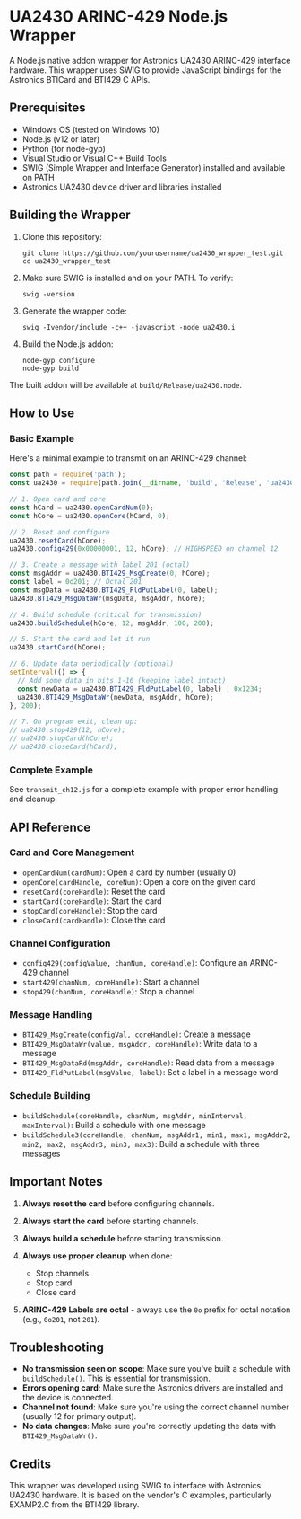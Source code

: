 # UA2430 ARINC-429 Node.js Wrapper

A Node.js native addon wrapper for Astronics UA2430 ARINC-429 interface hardware. This wrapper uses SWIG to provide JavaScript bindings for the Astronics BTICard and BTI429 C APIs.

## Prerequisites

- Windows OS (tested on Windows 10)
- Node.js (v12 or later)
- Python (for node-gyp)
- Visual Studio or Visual C++ Build Tools
- SWIG (Simple Wrapper and Interface Generator) installed and available on PATH
- Astronics UA2430 device driver and libraries installed

## Building the Wrapper

1. Clone this repository:
   ```
   git clone https://github.com/yourusername/ua2430_wrapper_test.git
   cd ua2430_wrapper_test
   ```

2. Make sure SWIG is installed and on your PATH. To verify:
   ```
   swig -version
   ```

3. Generate the wrapper code:
   ```
   swig -Ivendor/include -c++ -javascript -node ua2430.i
   ```

4. Build the Node.js addon:
   ```
   node-gyp configure
   node-gyp build
   ```

The built addon will be available at `build/Release/ua2430.node`.

## How to Use

### Basic Example

Here's a minimal example to transmit on an ARINC-429 channel:

```javascript
const path = require('path');
const ua2430 = require(path.join(__dirname, 'build', 'Release', 'ua2430'));

// 1. Open card and core
const hCard = ua2430.openCardNum(0);
const hCore = ua2430.openCore(hCard, 0);

// 2. Reset and configure
ua2430.resetCard(hCore);
ua2430.config429(0x00000001, 12, hCore); // HIGHSPEED on channel 12

// 3. Create a message with label 201 (octal)
const msgAddr = ua2430.BTI429_MsgCreate(0, hCore);
const label = 0o201; // Octal 201
const msgData = ua2430.BTI429_FldPutLabel(0, label);
ua2430.BTI429_MsgDataWr(msgData, msgAddr, hCore);

// 4. Build schedule (critical for transmission)
ua2430.buildSchedule(hCore, 12, msgAddr, 100, 200);

// 5. Start the card and let it run
ua2430.startCard(hCore);

// 6. Update data periodically (optional)
setInterval(() => {
  // Add some data in bits 1-16 (keeping label intact)
  const newData = ua2430.BTI429_FldPutLabel(0, label) | 0x1234;
  ua2430.BTI429_MsgDataWr(newData, msgAddr, hCore);
}, 200);

// 7. On program exit, clean up:
// ua2430.stop429(12, hCore);
// ua2430.stopCard(hCore);
// ua2430.closeCard(hCard);
```

### Complete Example

See `transmit_ch12.js` for a complete example with proper error handling and cleanup.

## API Reference

### Card and Core Management

- `openCardNum(cardNum)`: Open a card by number (usually 0)
- `openCore(cardHandle, coreNum)`: Open a core on the given card
- `resetCard(coreHandle)`: Reset the card
- `startCard(coreHandle)`: Start the card
- `stopCard(coreHandle)`: Stop the card
- `closeCard(cardHandle)`: Close the card

### Channel Configuration

- `config429(configValue, chanNum, coreHandle)`: Configure an ARINC-429 channel
- `start429(chanNum, coreHandle)`: Start a channel
- `stop429(chanNum, coreHandle)`: Stop a channel

### Message Handling

- `BTI429_MsgCreate(configVal, coreHandle)`: Create a message
- `BTI429_MsgDataWr(value, msgAddr, coreHandle)`: Write data to a message
- `BTI429_MsgDataRd(msgAddr, coreHandle)`: Read data from a message
- `BTI429_FldPutLabel(msgValue, label)`: Set a label in a message word

### Schedule Building

- `buildSchedule(coreHandle, chanNum, msgAddr, minInterval, maxInterval)`: Build a schedule with one message
- `buildSchedule3(coreHandle, chanNum, msgAddr1, min1, max1, msgAddr2, min2, max2, msgAddr3, min3, max3)`: Build a schedule with three messages

## Important Notes

1. **Always reset the card** before configuring channels.
2. **Always start the card** before starting channels.
3. **Always build a schedule** before starting transmission.
4. **Always use proper cleanup** when done:
   - Stop channels
   - Stop card
   - Close card

5. **ARINC-429 Labels are octal** - always use the `0o` prefix for octal notation (e.g., `0o201`, not `201`).

## Troubleshooting

- **No transmission seen on scope**: Make sure you've built a schedule with `buildSchedule()`. This is essential for transmission.
- **Errors opening card**: Make sure the Astronics drivers are installed and the device is connected.
- **Channel not found**: Make sure you're using the correct channel number (usually 12 for primary output).
- **No data changes**: Make sure you're correctly updating the data with `BTI429_MsgDataWr()`.

## Credits

This wrapper was developed using SWIG to interface with Astronics UA2430 hardware. It is based on the vendor's C examples, particularly EXAMP2.C from the BTI429 library. 